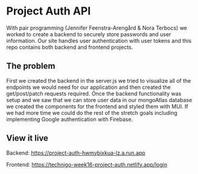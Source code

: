 # Project Auth API

With pair programming (Jennifer Feenstra-Arengård & Nora Terbocs) we worked to create a backend to securely store passwords and user information. Our site handles user authentication with user tokens and this repo contains both backend and frontend projects.

## The problem

First we created the backend in the server.js we tried to visualize all of the endpoints we would need for our application and then created the get/post/patch requests required. Once the backend functionality was setup and we saw that we can store user data in our mongoAtlas database we created the components for the frontend and styled them with MUI. If we had more time we could do the rest of the stretch goals including implementing Google authentication with Firebase. 

## View it live
Backend: https://project-auth-hwmybixkua-lz.a.run.app

Frontend: https://technigo-week16-project-auth.netlify.app/login

